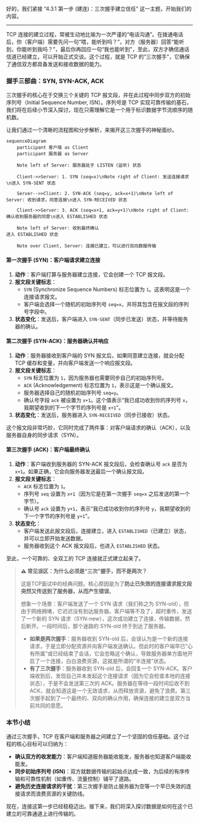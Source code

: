 好的，我们紧接 “4.3.1 第一步 (建连)：三次握手建立信任” 这一主题，开始我们的内容。

---

TCP 连接的建立过程，常被生动地比喻为一次严谨的“电话沟通”。在拨通电话后，你（客户端）需要先问一句“喂，能听到吗？”，对方（服务器）回答“能听到，你能听到我吗？”，最后你再回应一句“我也能听到”，至此，双方才确信通话信道已经建立，可以开始正式交谈。这个过程，就是 TCP 的“三次握手”，它确保了通信双方都具备发送和接收数据的能力。

### 握手三部曲：SYN, SYN-ACK, ACK

三次握手的核心在于交换三个关键的 TCP 报文段，并在此过程中同步双方的初始序列号（Initial Sequence Number, ISN）。序列号是 TCP 实现可靠传输的基石，我们将在后续小节深入探讨，现在只需理解它是一个用于标识数据字节流顺序的随机数。

让我们通过一个清晰的流程图和分步解析，来揭开这三次握手的神秘面纱。

```mermaid
sequenceDiagram
    participant 客户端 as Client
    participant 服务器 as Server

    Note left of Server: 服务器处于 LISTEN (监听) 状态
    
    Client->>Server: 1. SYN (seq=x)\nNote right of Client: 发送连接请求\n进入 SYN-SENT 状态

    Server-->>Client: 2. SYN-ACK (seq=y, ack=x+1)\nNote left of Server: 收到请求，同意连接\n进入 SYN-RECEIVED 状态

    Client->>Server: 3. ACK (seq=x+1, ack=y+1)\nNote right of Client: 确认收到服务器的同意\n进入 ESTABLISHED 状态
    
    Note left of Server: 收到最终确认
进入 ESTABLISHED 状态
    
    Note over Client, Server: 连接已建立，可以进行双向数据传输
```

#### 第一次握手 (SYN)：客户端请求建立连接

1.  **动作**：客户端打算与服务器建立连接，它会创建一个 TCP 报文段。
2.  **报文段关键标志**：
    *   `SYN` (Synchronize Sequence Numbers) 标志位置为 `1`。这表明这是一个连接请求报文。
    *   客户端会选择一个随机的初始序列号 `seq=x`，并将其包含在报文段的序列号字段中。
3.  **状态变化**：发送后，客户端进入 `SYN-SENT`（同步已发送）状态，并等待服务器的确认。

#### 第二次握手 (SYN-ACK)：服务器确认并响应

1.  **动作**：服务器接收到客户端的 SYN 报文后，如果同意建立连接，就会分配 TCP 缓存和变量，并向客户端发送一个响应报文段。
2.  **报文段关键标志**：
    *   `SYN` 标志位置为 `1`，因为服务器也需要同步自己的初始序列号。
    *   `ACK` (Acknowledgement) 标志位置为 `1`，表示这是一个确认报文。
    *   服务器选择自己的随机初始序列号 `seq=y`。
    *   确认号字段 `ack` 被设置为 `x+1`。这个值表示“我已成功收到你的序列号 `x`，我期望收到的下一个字节的序列号是 `x+1`”。
3.  **状态变化**：发送后，服务器进入 `SYN-RECEIVED`（同步已接收）状态。

这个报文段非常巧妙，它同时完成了两件事：对客户端请求的确认（ACK），以及服务器自身的同步请求（SYN）。

#### 第三次握手 (ACK)：客户端最终确认

1.  **动作**：客户端收到服务器的 SYN-ACK 报文段后，会检查确认号 `ack` 是否为 `x+1`。如果正确，它会向服务器发送最后一个确认报文段。
2.  **报文段关键标志**：
    *   `ACK` 标志位置为 `1`。
    *   序列号 `seq` 设置为 `x+1`（因为它是在第一次握手 `seq=x` 之后发送的第一个字节）。
    *   确认号 `ack` 设置为 `y+1`，表示“我已成功收到你的序列号 `y`，我期望收到的下一个字节的序列号是 `y+1`”。
3.  **状态变化**：
    *   客户端发送此报文段后，连接建立，进入 `ESTABLISHED`（已建立）状态，并可以立即开始发送数据。
    *   服务器收到这个 ACK 报文段后，也进入 `ESTABLISHED` 状态。

至此，一个可靠的、全双工的 TCP 连接就正式建立起来了。

> **⚠️ 常见误区：为什么必须是“三次”握手，而不是两次？**
>
> 这是TCP面试中的经典问题。核心原因是为了**防止已失效的连接请求报文段突然又传送到了服务器，从而产生错误**。
>
> 想象一个场景：客户端发送了一个 SYN 请求（我们称之为 SYN-old），但由于网络拥堵，它迟迟没有到达服务器。客户端等不及了，超时重传，发送了一个新的 SYN 请求（SYN-new），这次成功建立了连接，传输数据，然后断开。一段时间后，那个迷路的 SYN-old 终于到达了服务器。
>
> *   **如果是两次握手**：服务器收到 SYN-old 后，会误认为是一个新的连接请求，于是立即分配资源并向客户端发送确认。但此时的客户端早已“心有所属”或已经结束了会话，它会忽略这个确认，导致服务器单方面地开启了一个连接，白白浪费资源，这就是所谓的“半连接”状态。
> *   **有了三次握手**：服务器收到 SYN-old 后，会回复一个 SYN-ACK。客户端收到后，发现自己并未发起这个连接请求（因为它会检查本地的连接状态），于是不会发送第三次的 ACK。服务器在等待一段时间后收不到 ACK，就会知道这是一个无效请求，从而释放资源，避免了浪费。第三次握手起到了一个最终的、双向的确认作用，确保连接的建立是双方当前共同的意愿。

### 本节小结

通过三次握手，TCP 在客户端和服务器之间建立了一个坚固的信任基础。这个过程的核心目标可以归纳为：

*   **确认双方的收发能力**：客户端知道服务器能收能发，服务器也知道客户端能收能发。
*   **同步初始序列号 (ISN)**：双方就数据传输的起始点达成一致，为后续的有序传输和可靠性机制（如重传、流量控制）铺平了道路。
*   **避免历史连接请求的干扰**：第三次握手是防止服务器为空等一个早已失效的连接请求而浪费资源的关键防线。

现在，连接这第一步已经稳稳迈出。接下来，我们将深入探讨数据是如何在这个已建立的可靠通道上进行传输的。